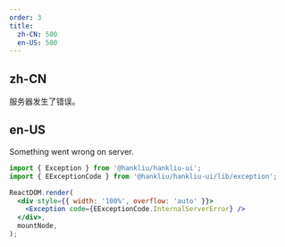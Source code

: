 ```yaml
---
order: 3
title:
  zh-CN: 500
  en-US: 500
---
```


## zh-CN

服务器发生了错误。

## en-US

Something went wrong on server.

```jsx
import { Exception } from '@hankliu/hankliu-ui';
import { EExceptionCode } from '@hankliu/hankliu-ui/lib/exception';

ReactDOM.render(
  <div style={{ width: '100%', overflow: 'auto' }}>
    <Exception code={EExceptionCode.InternalServerError} />
  </div>,
  mountNode,
);
```
